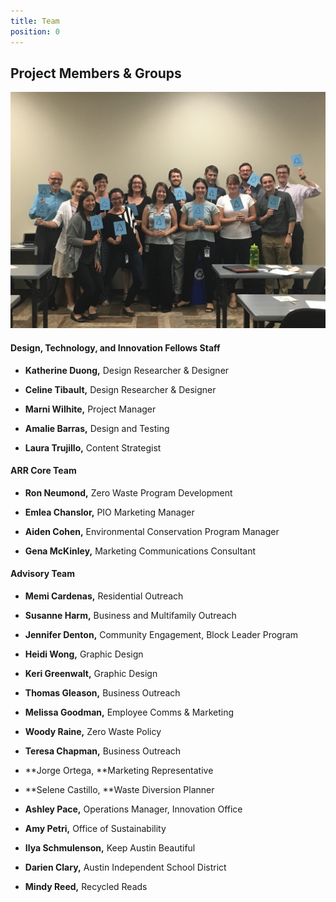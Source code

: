 ```yaml
---
title: Team
position: 0
---
```


## Project Members & Groups

![image of Advisory Team](/uploads/advisory_kickoff_teamshot.JPG)

#### Design, Technology, and Innovation Fellows Staff

* **Katherine Duong,** Design Researcher & Designer

* **Celine Tibault,** Design Researcher & Designer

* **Marni Wilhite,** Project Manager

* **Amalie Barras,** Design and Testing

* **Laura Trujillo,** Content Strategist

#### ARR Core Team

* **Ron Neumond,** Zero Waste Program Development

* **Emlea Chanslor,** PIO Marketing Manager

* **Aiden Cohen,**  Environmental Conservation Program Manager

* **Gena McKinley,** Marketing Communications Consultant

#### Advisory Team

* **Memi Cardenas,** Residential Outreach

* **Susanne Harm,** Business and Multifamily Outreach

* **Jennifer Denton,** Community Engagement, Block Leader Program

* **Heidi Wong,** Graphic Design

* **Keri Greenwalt,** Graphic Design

* **Thomas Gleason,** Business Outreach

* **Melissa Goodman,** Employee Comms & Marketing

* **Woody Raine,** Zero Waste Policy

* **Teresa Chapman,** Business Outreach

* **Jorge Ortega, **Marketing Representative

* **Selene Castillo, **Waste Diversion Planner

* **Ashley Pace,** Operations Manager, Innovation Office

* **Amy Petri,** Office of Sustainability

* **Ilya Schmulenson,** Keep Austin Beautiful

* **Darien Clary,** Austin Independent School District

* **Mindy Reed,** Recycled Reads